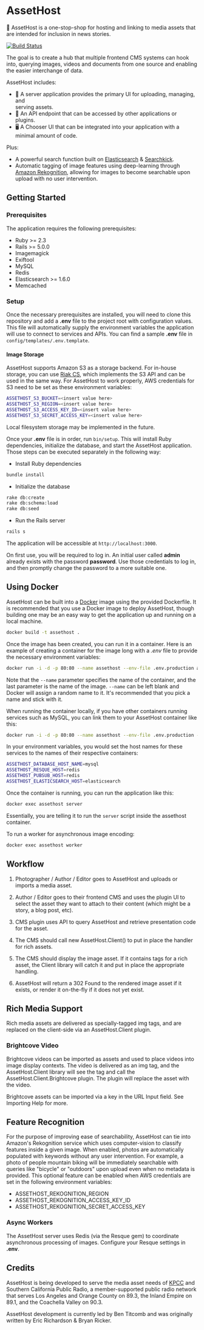 AssetHost
=========

📸 AssetHost is a one-stop-shop for hosting and linking to media assets that are intended for inclusion in news stories.

[![Build Status](https://travis-ci.org/SCPR/AssetHost.png)](https://travis-ci.org/SCPR/AssetHost)

The goal is to create a hub that multiple frontend CMS systems can hook into, querying images, videos and documents from one source and enabling the easier interchange of data.

AssetHost includes:

- 💽 A server application provides the primary UI for uploading, managing, and  
serving assets.
- 🔌 An API endpoint that can be accessed by other applications or plugins.
- 🖥️ A Chooser UI that can be integrated into your application with a minimal amount of code.

Plus:

- A powerful search function built on [Elasticsearch](https://www.elastic.co/products/elasticsearch) & [Searchkick](https://github.com/ankane/searchkick).
- Automatic tagging of image features using deep-learning through [Amazon Rekognition](https://aws.amazon.com/rekognition/), allowing for images to become searchable upon upload with no user intervention.


## Getting Started

### Prerequisites

The application requires the following prerequisites:

- Ruby >= 2.3
- Rails >= 5.0.0
- Imagemagick
- Exiftool
- MySQL
- Redis
- Elasticsearch >= 1.6.0
- Memcached

### Setup

Once the necessary prerequisites are installed, you will need to clone this repository and add a **.env** file to the project root with configuration values.  This file will automatically supply the environment variables the application will use to connect to services and APIs.  You can find a sample **.env** file in `config/templates/.env.template`.

#### Image Storage

AssetHost supports Amazon S3 as a storage backend.  For in-house storage,
you can use [Riak CS](https://github.com/basho/riak_cs), which implements
the S3 API and can be used in the same way.  For AssetHost to work properly, AWS credentials for S3 need to be set as these environment variables:
```sh
ASSETHOST_S3_BUCKET=<insert value here>
ASSETHOST_S3_REGION=<insert value here>
ASSETHOST_S3_ACCESS_KEY_ID=<insert value here>
ASSETHOST_S3_SECRET_ACCESS_KEY=<insert value here>
```

Local filesystem storage may be implemented in the future.


Once your **.env** file is in order, run `bin/setup`.  This will install Ruby dependencies, initialize the database, and start the AssetHost application.  Those steps can be executed separately in the following way:

* Install Ruby dependencies
```sh
bundle install
```

* Initialize the database
```sh
rake db:create
rake db:schema:load
rake db:seed
```

* Run the Rails server
```sh
rails s
```

The application will be accessible at `http://localhost:3000`.

On first use, you will be required to log in.  An initial user called **admin** already exists with the password **password**.  Use those credentials to log in, and then promptly change the password to a more suitable one.




## Using Docker

AssetHost can be built into a [Docker](https://www.docker.com/) image using the provided Dockerfile.  It is recommended that you use a Docker image to deploy AssetHost, though building one may be an easy way to get the application up and running on a local machine.

```sh
docker build -t assethost .
```

Once the image has been created, you can run it in a container.  Here is an example of creating a container for the image long with a *.env* file to provide the necessary environment variables:

```sh
docker run -i -d -p 80:80 --name assethost --env-file .env.production assethost
```

Note that the `--name` parameter specifies the name of the container, and the last parameter is the name of the image.  `--name` can be left blank and Docker will assign a random name to it.  It's recommended that you pick a name and stick with it.

When running the container locally, if you have other containers running services such as MySQL, you can link them to your AssetHost container like this:

```sh
docker run -i -d -p 80:80 --name assethost --env-file .env.production --link mysql --link redis --link elasticsearch assethost
```

In your environment variables, you would set the host names for these services to the names of their respective containers:

```sh
ASSETHOST_DATABASE_HOST_NAME=mysql
ASSETHOST_RESQUE_HOST=redis
ASSETHOST_PUBSUB_HOST=redis
ASSETHOST_ELASTICSEARCH_HOST=elasticsearch
```

Once the container is running, you can run the application like this:

```sh
docker exec assethost server
```

Essentially, you are telling it to run the `server` script inside the assethost container.

To run a worker for asynchronous image encoding:

```sh
docker exec assethost worker
```



## Workflow

1. Photographer / Author / Editor goes to AssetHost and uploads or imports 
a media asset.

2. Author / Editor goes to their frontend CMS and uses the plugin UI to 
select the asset they want to attach to their content (which might be a 
story, a blog post, etc).

3. CMS plugin uses API to query AssetHost and retrieve presentation code 
for the asset.  

4. The CMS should call new AssetHost.Client() to put in place the handler 
for rich assets.

4. The CMS should display the image asset.  If it contains tags for a 
rich asset, the Client library will catch it and put in place the 
appropriate handling.

5. AssetHost will return a 302 Found to the rendered image asset if it 
exists, or render it on-the-fly if it does not yet exist.




## Rich Media Support

Rich media assets are delivered as specially-tagged img tags, and are 
replaced on the client-side via an AssetHost.Client plugin.

### Brightcove Video

Brightcove videos can be imported as assets and used to place videos into 
image display contexts. The video is delivered as an img tag, and the 
AssetHost.Client library will see the tag and call the 
AssetHost.Client.Brightcove plugin. The plugin will replace the asset with
the video.

Brightcove assets can be imported via a key in the URL Input field. See
Importing Help for more.


## Feature Recognition

For the purpose of improving ease of searchability, AssetHost can tie into
Amazon's Rekognition service which uses computer-vision to classify features
inside a given image.  When enabled, photos are automatically populated with
keywords without any user intervention.  For example, a photo of people 
mountain biking will be immediately searchable with queries like "bicycle"
or "outdoors" upon upload even when no metadata is provided.  This optional
feature can be enabled when AWS credentials are set in the following
environment variables:

- ASSETHOST_REKOGNITION_REGION
- ASSETHOST_REKOGNITION_ACCESS_KEY_ID
- ASSETHOST_REKOGNITION_SECRET_ACCESS_KEY


### Async Workers

The AssetHost server uses Redis (via the Resque gem) to coordinate asynchronous processing of images.  Configure your Resque settings in **.env**.


## Credits

AssetHost is being developed to serve the media asset needs of [KPCC](https://scpr.org) 
and Southern California Public Radio, a member-supported public radio network that 
serves Los Angeles and Orange County on 89.3, the Inland Empire on 89.1, and the 
Coachella Valley on 90.3.

AssetHost development is currently led by Ben Titcomb and was originally written by
Eric Richardson & Bryan Ricker.

